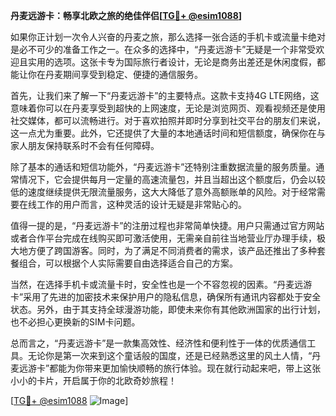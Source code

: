 **丹麦远游卡：畅享北欧之旅的绝佳伴侣[[TG💪+ @esim1088](https://t.me/s/esim1088)]**

如果你正计划一次令人兴奋的丹麦之旅，那么选择一张合适的手机卡或流量卡绝对是必不可少的准备工作之一。在众多的选择中，“丹麦远游卡”无疑是一个非常受欢迎且实用的选项。这张卡专为国际旅行者设计，无论是商务出差还是休闲度假，都能让你在丹麦期间享受到稳定、便捷的通信服务。

首先，让我们来了解一下“丹麦远游卡”的主要特点。这款卡支持4G LTE网络，这意味着你可以在丹麦享受到超快的上网速度，无论是浏览网页、观看视频还是使用社交媒体，都可以流畅进行。对于喜欢拍照并即时分享到社交平台的朋友们来说，这一点尤为重要。此外，它还提供了大量的本地通话时间和短信额度，确保你在与家人朋友保持联系时不会有任何障碍。

除了基本的通话和短信功能外，“丹麦远游卡”还特别注重数据流量的服务质量。通常情况下，它会提供每月一定量的高速流量包，并且当超出这个额度后，仍会以较低的速度继续提供无限流量服务，这大大降低了意外高额账单的风险。对于经常需要在线工作的用户而言，这种灵活的设计无疑是非常贴心的。

值得一提的是，“丹麦远游卡”的注册过程也非常简单快捷。用户只需通过官方网站或者合作平台完成在线购买即可激活使用，无需亲自前往当地营业厅办理手续，极大地方便了跨国游客。同时，为了满足不同消费者的需求，该产品还推出了多种套餐组合，可以根据个人实际需要自由选择适合自己的方案。

当然，在选择手机卡或流量卡时，安全性也是一个不容忽视的因素。“丹麦远游卡”采用了先进的加密技术来保护用户的隐私信息，确保所有通讯内容都处于安全状态。另外，由于其支持全球漫游功能，即使未来你有其他欧洲国家的出行计划，也不必担心更换新的SIM卡问题。

总而言之，“丹麦远游卡”是一款集高效性、经济性和便利性于一体的优质通信工具。无论你是第一次来到这个童话般的国度，还是已经熟悉这里的风土人情，“丹麦远游卡”都能为你带来更加愉快顺畅的旅行体验。现在就行动起来吧，带上这张小小的卡片，开启属于你的北欧奇妙旅程！

[[TG💪+ @esim1088](https://t.me/s/esim1088) ![Image](https://i.postimg.cc/4NQfJmqS/Snipaste-2025-05-13-00-14-12.png)]